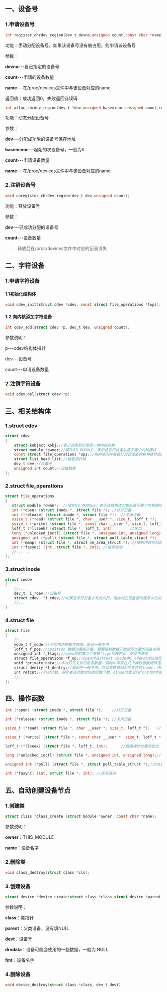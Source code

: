 ## 一、设备号

### 1.申请设备号

```c
int register_chrdev_region(dev_t devno,unsigned count,const char *name);
```

功能：手动分配设备号，如果该设备号没有被占用，则申请该设备号

参数：

**devno**---自己指定的设备号

**count**---申请的设备数量

**name**---在/proc/devices文件中与该设备对应的name

返回值：成功返回0，失败返回错误码



```c
int alloc_chrdev_region(dev_t *dev,unsigned baseminor,unsigned count,const char *name);
```

功能：动态分配设备号

参数：

**dev**---分配成功后的设备号保存地址

**baseminor**---起始的次设备号，一般为0

**count**---申请设备数量

**name**---在/proc/devices文件中与该设备对应的name



### 2.注销设备号

```c
void unregister_chrdev_region(dev_t dev,unsigned count);
```

功能：释放设备号

参数：

**dev**---已成功分配的设备号

**count**---设备数量



> 释放后在/proc/devices文件中对应的记录消失



## 二、字符设备

### 1.申请字符设备

#### 1.1初始化结构体

```c
void cdev_init(struct cdev *cdev, const struct file_operations *fops);
```



#### 1.2.向内核添加字符设备

```c
int cdev_add(struct cdev *p, dev_t dev, unsigned count);
```

参数说明：

p---cdev结构体指针

dev---设备号

count---申请设备数量



### 2.注销字符设备

```c
void cdev_del(struct cdev *p);
```



## 三、相关结构体

### 1.struct cdev

```c
struct cdev
{
	struct kobject kobj;//表示该类型实体是一种内核对象
	struct module *owner;//填THIS_MODULE，表示该字符设备从属于哪个内核模块
	const struct file_operations *ops;//指向空间存放着针对该设备的各种操作函数地址
	struct list_head list;//链表指针域
	dev_t dev;//设备号
	unsigned int count;//设备数量
};
```



### 2.struct file_operations

```c
struct file_operations 
{
   struct module *owner;  //填THIS_MODULE，表示该结构体对象从属于哪个内核模块
   int (*open) (struct inode *, struct file *);	//打开设备
   int (*release) (struct inode *, struct file *);	//关闭设备
   ssize_t (*read) (struct file *, char __user *, size_t, loff_t *);	//读设备
   ssize_t (*write) (struct file *, const char __user *, size_t, loff_t *);    //写设备
   loff_t (*llseek) (struct file *, loff_t, int);		//定位
   long (*unlocked_ioctl) (struct file *, unsigned int, unsigned long);//读写设备参数，读设备状态、控制设备
   unsigned int (*poll) (struct file *, struct poll_table_struct *);	//POLL机制，实现多路复用的支持
   int (*mmap) (struct file *, struct vm_area_struct *); //映射内核空间到用户层
   int (*fasync) (int, struct file *, int); //信号驱动
   //......
};
```



### 3.struct inode

```c
struct inode
{
	//....
	dev_t  i_rdev;//设备号
	struct cdev  *i_cdev;//如果是字符设备才有此成员，指向对应设备驱动程序中的加入系统的struct cdev对象
	//....
}
```



### 4.struct file

```c
struct file
{
	//...
	mode_t f_mode;//不同用户的操作权限，驱动一般不用
	loff_t f_pos;//position 数据位置指示器，需要控制数据开始读写位置的设备有用
	unsigned int f_flags;//open时的第二个参数flags存放在此，驱动中常用
	struct file_operations *f_op;//open时从struct inode中i_cdev的对应成员获得地址，驱动开发中用来协助理解工作原理，内核中使用
	void *private_data;//本次打开文件的私有数据，驱动中常来在几个操作函数间传递共用数据
	struct dentry *f_dentry;//驱动中一般不用，除非需要访问对应文件的inode，用法flip->f_dentry->d_inode
    int refcnt;//引用计数，保存着该对象地址的位置个数，close时发现refcnt为0才会销毁该struct file对象
	//...
};
```



## 四、操作函数

```c
int (*open) (struct inode *, struct file *);	//打开设备

int (*release) (struct inode *, struct file *);	//关闭设备

ssize_t (*read) (struct file *, char __user *, size_t, loff_t *);	//读设备

ssize_t (*write) (struct file *, const char __user *, size_t, loff_t *);    //写设备

loff_t (*llseek) (struct file *, loff_t, int);		//数据操作位置的定位

long (*unlocked_ioctl) (struct file *, unsigned int, unsigned long);//读写设备参数，读设备状态、控制设备

unsigned int (*poll) (struct file *, struct poll_table_struct *);//POLL机制，实现对设备的多路复用方式的访问
  
int (*fasync) (int, struct file *, int); //信号驱动
```



## 五、自动创建设备节点

### 1.创建类

```c
struct class *class_create (struct module *owner, const char *name);
```

参数说明：

**owner**：THIS_MODULE

**name**：设备名字



### 2.删除类

```c
void class_destroy(struct class *cls);
```



### 3.创建设备

```c
struct device *device_create(struct class *class,struct device *parent,dev_t devt,void *drvdata,const char *fmt, ...);
```

参数说明：

**class**：类指针

**parent**：父类设备，没有填NULL

**devt**：设备号

**drvdata**：设备可能会使用的一些数据，一般为 NULL  

**fmt**：设备名字



### 4.删除设备

```c
void device_destroy(struct class *class, dev_t devt)
```

